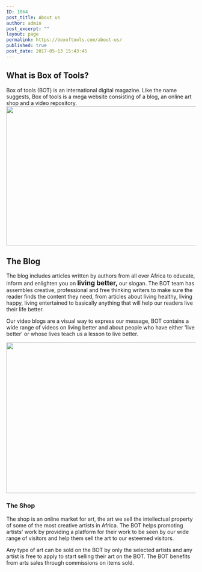 ```yaml
---
ID: 1064
post_title: About us
author: admin
post_excerpt: ""
layout: page
permalink: https://boxoftools.com/about-us/
published: true
post_date: 2017-05-13 15:43:45
---
```

<h2>What is Box of Tools?</h2>
Box of tools (BOT) is an international digital magazine. Like the name suggests, Box of tools is a mega website consisting of a blog, an online art shop and a video repository.&nbsp;

<a href="https://boxoftools.com/become-a-box-of-tools-author/" data-elementor-open-lightbox="">
<img width="740" height="370" src="https://boxoftools.com/wp-content/uploads/2019/03/BOT-2-1024x512.png" alt="" srcset="https://boxoftools.com/wp-content/uploads/2019/03/BOT-2-1024x512.png 1024w, https://boxoftools.com/wp-content/uploads/2019/03/BOT-2-300x150.png 300w, https://boxoftools.com/wp-content/uploads/2019/03/BOT-2-768x384.png 768w, https://boxoftools.com/wp-content/uploads/2019/03/BOT-2-600x300.png 600w, https://boxoftools.com/wp-content/uploads/2019/03/BOT-2.png 1080w" sizes="(max-width: 740px) 100vw, 740px">								</a>
<h2>The Blog</h2>
The blog includes articles written by authors from all over Africa to educate, inform and enlighten you on <b style="font-size: 1.1rem;">living better, </b>our slogan. The BOT team has assembles creative, professional and free thinking writers to make sure the reader finds the content they need, from articles about living healthy, living happy, living entertained to basically anything that will help our readers live their life better.&nbsp;

Our video blogs are a visual way to express our message, BOT contains a wide range of videos on living better and about people who have either 'live better' or whose lives teach us a lesson to live better.

<a href="https://boxoftools.com/become-a-vendor/" data-elementor-open-lightbox="">
<img width="600" height="400" src="https://boxoftools.com/wp-content/uploads/2019/08/selll.png" alt="" srcset="https://boxoftools.com/wp-content/uploads/2019/08/selll.png 600w, https://boxoftools.com/wp-content/uploads/2019/08/selll-300x200.png 300w" sizes="(max-width: 600px) 100vw, 600px">								</a>
<h3 style="width: 926.234px;">The Shop</h3>
The shop is an online market for art, the art we sell the intellectual property of some of the most creative artists in Africa. The BOT helps promoting artists' work by providing a platform for their work to be seen by our wide range of visitors and help them sell the art to our esteemed visitors.&nbsp;

Any&nbsp;type of art can be sold on the BOT by only the selected artists and any artist is free to apply to start selling their art on the BOT. The BOT benefits from arts sales through commissions on items sold.&nbsp;